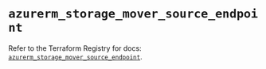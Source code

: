 # `azurerm_storage_mover_source_endpoint`

Refer to the Terraform Registry for docs: [`azurerm_storage_mover_source_endpoint`](https://registry.terraform.io/providers/hashicorp/azurerm/3.106.1/docs/resources/storage_mover_source_endpoint).
